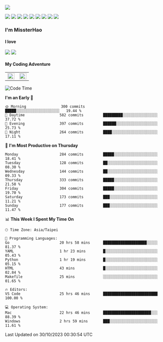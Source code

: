 ![](https://komarev.com/ghpvc/?username=MissterHao&color=ff69b4)

[![](https://img.shields.io/badge/Amazon%20AWS-%23232F3E?logo=amazon-aws&logoColor=white&style=for-the-badge)](https://aws.amazon.com/)
[![](https://img.shields.io/badge/Python-3776AB?style=for-the-badge&logo=python&logoColor=white)](https://www.djangoproject.com/)
[![](https://img.shields.io/badge/Django-092E20?style=for-the-badge&logo=django&logoColor=white)](https://www.python.org/)
[![](https://img.shields.io/badge/Rust-%23EB6400?style=for-the-badge&logo=rust&logoColor=white)](https://www.python.org/)
[![](https://img.shields.io/badge/Flask-23232F3E?style=for-the-badge&logo=flask&logoColor=white)](https://flask.palletsprojects.com/en/2.1.x/)
[![](https://img.shields.io/badge/go-%2300ADD8.svg?&style=for-the-badge&logo=go&logoColor=white)](https://golang.org/)
[![](https://img.shields.io/badge/javascript-%23F7DF1E.svg?&style=for-the-badge&logo=javascript&logoColor=black)](https://www.javascript.com/)
[![](https://img.shields.io/badge/mysql-%234479A1.svg?&style=for-the-badge&logo=mysql&logoColor=white)](https://www.mysql.com/)
[![](https://img.shields.io/badge/docker-%232496ED.svg?&style=for-the-badge&logo=docker&logoColor=white)](https://www.docker.com/)

### I'm MissterHao

#### I love  
![](https://img.shields.io/badge/Netflix-E50914?style=for-the-badge&logo=netflix&logoColor=white)
![](https://img.shields.io/badge/YouTube-FF0000?style=for-the-badge&logo=youtube&logoColor=white)

#### My Coding Adventure
<!-- Readme stats -->
<!-- https://github.com/anuraghazra/github-readme-stats -->
<table>
<tr>
    <td valign="top" width="50%">
    <img src="https://github-readme-stats.vercel.app/api?username=MissterHao&hide_border=true&show_icons=true&locale=en" align="left" style="width: 100%" />
    </td>
    <td valign="top" width="50%">
    <img src="https://github-readme-stats.vercel.app/api/top-langs?username=MissterHao&hide_border=true&show_icons=true&locale=en&layout=compact" align="left" style="width: 100%" />
    </td>
</tr>
</table>  


<!--START_SECTION:waka-->
![Code Time](http://img.shields.io/badge/Code%20Time-1%2C082%20hrs%2043%20mins-blue)

**I'm an Early 🐤** 

```text
🌞 Morning                300 commits         █████░░░░░░░░░░░░░░░░░░░░   19.44 % 
🌆 Daytime                582 commits         █████████░░░░░░░░░░░░░░░░   37.72 % 
🌃 Evening                397 commits         ██████░░░░░░░░░░░░░░░░░░░   25.73 % 
🌙 Night                  264 commits         ████░░░░░░░░░░░░░░░░░░░░░   17.11 % 
```
📅 **I'm Most Productive on Thursday** 

```text
Monday                   284 commits         █████░░░░░░░░░░░░░░░░░░░░   18.41 % 
Tuesday                  128 commits         ██░░░░░░░░░░░░░░░░░░░░░░░   08.30 % 
Wednesday                144 commits         ██░░░░░░░░░░░░░░░░░░░░░░░   09.33 % 
Thursday                 333 commits         █████░░░░░░░░░░░░░░░░░░░░   21.58 % 
Friday                   304 commits         █████░░░░░░░░░░░░░░░░░░░░   19.70 % 
Saturday                 173 commits         ███░░░░░░░░░░░░░░░░░░░░░░   11.21 % 
Sunday                   177 commits         ███░░░░░░░░░░░░░░░░░░░░░░   11.47 % 
```


📊 **This Week I Spent My Time On** 

```text
🕑︎ Time Zone: Asia/Taipei

💬 Programming Languages: 
Go                       20 hrs 58 mins      ████████████████████░░░░░   81.37 % 
YAML                     1 hr 23 mins        █░░░░░░░░░░░░░░░░░░░░░░░░   05.43 % 
Python                   1 hr 19 mins        █░░░░░░░░░░░░░░░░░░░░░░░░   05.15 % 
HTML                     43 mins             █░░░░░░░░░░░░░░░░░░░░░░░░   02.84 % 
Makefile                 25 mins             ░░░░░░░░░░░░░░░░░░░░░░░░░   01.65 % 

🔥 Editors: 
VS Code                  25 hrs 46 mins      █████████████████████████   100.00 % 

💻 Operating System: 
Mac                      22 hrs 46 mins      ██████████████████████░░░   88.39 % 
Windows                  2 hrs 59 mins       ███░░░░░░░░░░░░░░░░░░░░░░   11.61 % 
```


 Last Updated on 30/10/2023 00:30:54 UTC
<!--END_SECTION:waka-->

<!--
**MissterHao/MissterHao** is a ✨ _special_ ✨ repository because its `README.md` (this file) appears on your GitHub profile.

Here are some ideas to get you started:

- 🔭 I’m currently working on ...
- 🌱 I’m currently learning ...
- 👯 I’m looking to collaborate on ...
- 🤔 I’m looking for help with ...
- 💬 Ask me about ...
- 📫 How to reach me: ...
- 😄 Pronouns: ...
- ⚡ Fun fact: ...
-->
